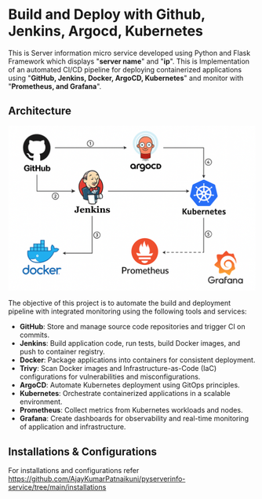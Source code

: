 # Build and Deploy with Github, Jenkins, Argocd, Kubernetes
This is Server information micro service developed using Python and Flask Framework which displays "**server name**" and "**ip**".
This is Implementation of an automated CI/CD pipeline for deploying containerized applications using "**GitHub, Jenkins, Docker, ArgoCD, Kubernetes**" and monitor with "**Prometheus, and Grafana**".

## Architecture
![Architecture](images/architecture.png)


The objective of this project is to automate the build and deployment pipeline with integrated monitoring using the following tools and services:
- **GitHub**: Store and manage source code repositories and trigger CI on commits.
- **Jenkins**: Build application code, run tests, build Docker images, and push to container registry.
- **Docker**: Package applications into containers for consistent deployment.
- **Trivy**: Scan Docker images and Infrastructure-as-Code (IaC) configurations for vulnerabilities and misconfigurations.
- **ArgoCD**: Automate Kubernetes deployment using GitOps principles.
- **Kubernetes**: Orchestrate containerized applications in a scalable environment.
- **Prometheus**: Collect metrics from Kubernetes workloads and nodes.
- **Grafana**: Create dashboards for observability and real-time monitoring of application and infrastructure.

## Installations & Configurations
For installations and configurations refer 
 https://github.com/AjayKumarPatnaikuni/pyserverinfo-service/tree/main/installations
